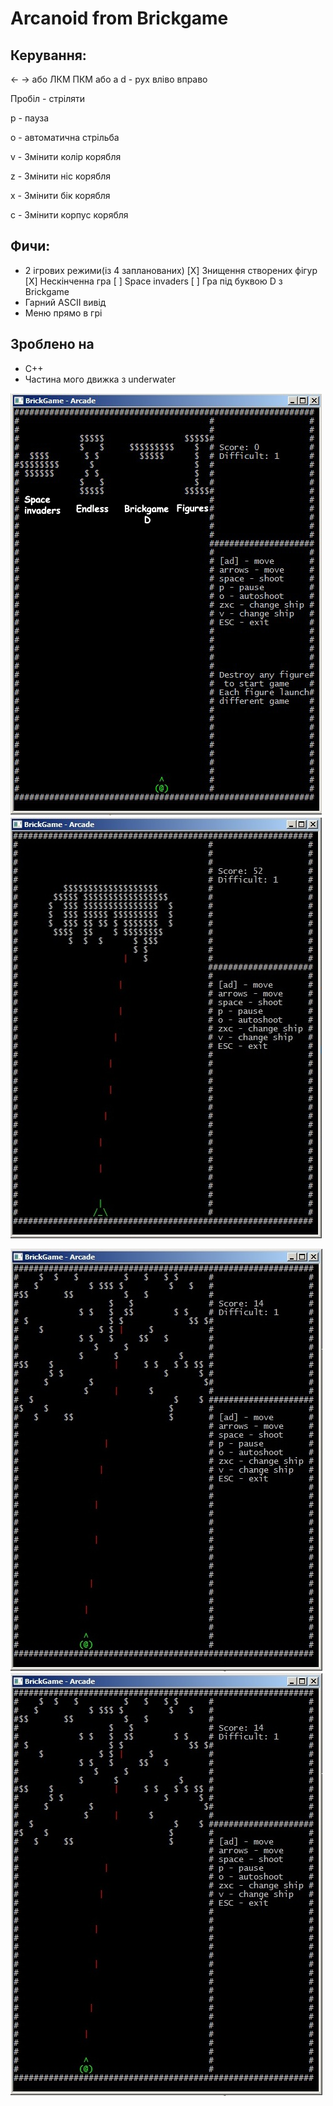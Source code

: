 ﻿# Arcanoid from Brickgame
## Керування:
← → або ЛКМ ПКМ або a d - рух вліво вправо

Пробіл - стріляти

р - пауза

о - автоматична стрільба

v - Змінити колір корябля

z - Змінити ніс корябля

x - Змінити бік корябля

c - Змінити корпус корябля

## Фичи:
 * 2 ігрових режими(із 4 запланованих)
 	[X] Знищення створених фігур
 	[X] Нескінченна гра
	[ ] Space invaders
	[ ] Гра під буквою D з Brickgame
 * Гарний ASCII вивід
 * Меню прямо в грі

## Зроблено на
 * C++
 * Частина мого движка з underwater

![](readme/img1.jpg)
![](readme/img2.jpg)

![](readme/img3.jpg)
![](readme/img3.jpg)